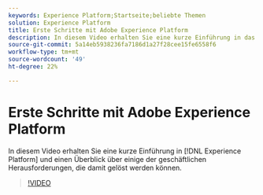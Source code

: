 ```yaml
---
keywords: Experience Platform;Startseite;beliebte Themen
solution: Experience Platform
title: Erste Schritte mit Adobe Experience Platform
description: In diesem Video erhalten Sie eine kurze Einführung in das Experience Platform und einen Überblick über die geschäftlichen Herausforderungen, die es löst.
source-git-commit: 5a14eb5938236fa7186d1a27f28cee15fe6558f6
workflow-type: tm+mt
source-wordcount: '49'
ht-degree: 22%

---
```



# Erste Schritte mit Adobe Experience Platform

In diesem Video erhalten Sie eine kurze Einführung in [!DNL Experience Platform] und einen Überblick über einige der geschäftlichen Herausforderungen, die damit gelöst werden können.

>[!VIDEO](https://video.tv.adobe.com/v/3428492?quality=12&learn=on&captions=ger)